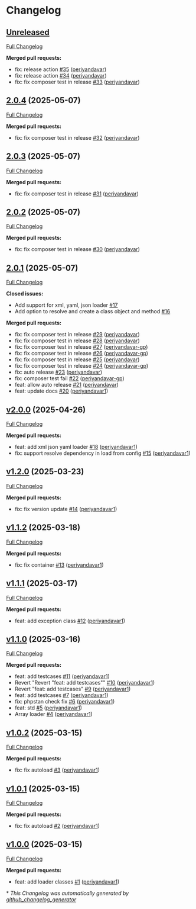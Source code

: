 # Changelog

## [Unreleased](https://github.com/periyandavar/gp_loader/tree/HEAD)

[Full Changelog](https://github.com/periyandavar/gp_loader/compare/2.0.4...HEAD)

**Merged pull requests:**

- fix: release action [\#35](https://github.com/periyandavar/gp_loader/pull/35) ([periyandavar](https://github.com/periyandavar))
- fix: release action [\#34](https://github.com/periyandavar/gp_loader/pull/34) ([periyandavar](https://github.com/periyandavar))
- fix: fix composer test in release [\#33](https://github.com/periyandavar/gp_loader/pull/33) ([periyandavar](https://github.com/periyandavar))

## [2.0.4](https://github.com/periyandavar/gp_loader/tree/2.0.4) (2025-05-07)

[Full Changelog](https://github.com/periyandavar/gp_loader/compare/2.0.3...2.0.4)

**Merged pull requests:**

- fix: fix composer test in release [\#32](https://github.com/periyandavar/gp_loader/pull/32) ([periyandavar](https://github.com/periyandavar))

## [2.0.3](https://github.com/periyandavar/gp_loader/tree/2.0.3) (2025-05-07)

[Full Changelog](https://github.com/periyandavar/gp_loader/compare/2.0.2...2.0.3)

**Merged pull requests:**

- fix: fix composer test in release [\#31](https://github.com/periyandavar/gp_loader/pull/31) ([periyandavar](https://github.com/periyandavar))

## [2.0.2](https://github.com/periyandavar/gp_loader/tree/2.0.2) (2025-05-07)

[Full Changelog](https://github.com/periyandavar/gp_loader/compare/2.0.1...2.0.2)

**Merged pull requests:**

- fix: fix composer test in release [\#30](https://github.com/periyandavar/gp_loader/pull/30) ([periyandavar](https://github.com/periyandavar))

## [2.0.1](https://github.com/periyandavar/gp_loader/tree/2.0.1) (2025-05-07)

[Full Changelog](https://github.com/periyandavar/gp_loader/compare/v2.0.0...2.0.1)

**Closed issues:**

- Add support for xml, yaml, json loader [\#17](https://github.com/periyandavar/gp_loader/issues/17)
- Add option to resolve and create a class object and method [\#16](https://github.com/periyandavar/gp_loader/issues/16)

**Merged pull requests:**

- fix: fix composer test in release [\#29](https://github.com/periyandavar/gp_loader/pull/29) ([periyandavar](https://github.com/periyandavar))
- fix: fix composer test in release [\#28](https://github.com/periyandavar/gp_loader/pull/28) ([periyandavar](https://github.com/periyandavar))
- fix: fix composer test in release [\#27](https://github.com/periyandavar/gp_loader/pull/27) ([periyandavar-gp](https://github.com/periyandavar-gp))
- fix: fix composer test in release [\#26](https://github.com/periyandavar/gp_loader/pull/26) ([periyandavar-gp](https://github.com/periyandavar-gp))
- fix: fix composer test in release [\#25](https://github.com/periyandavar/gp_loader/pull/25) ([periyandavar](https://github.com/periyandavar))
- fix: fix composer test in release [\#24](https://github.com/periyandavar/gp_loader/pull/24) ([periyandavar-gp](https://github.com/periyandavar-gp))
- fix: auto release [\#23](https://github.com/periyandavar/gp_loader/pull/23) ([periyandavar](https://github.com/periyandavar))
- fix: composer test fail [\#22](https://github.com/periyandavar/gp_loader/pull/22) ([periyandavar-gp](https://github.com/periyandavar-gp))
- feat: allow auto release [\#21](https://github.com/periyandavar/gp_loader/pull/21) ([periyandavar](https://github.com/periyandavar))
- feat: update docs [\#20](https://github.com/periyandavar/gp_loader/pull/20) ([periyandavar1](https://github.com/periyandavar1))

## [v2.0.0](https://github.com/periyandavar/gp_loader/tree/v2.0.0) (2025-04-26)

[Full Changelog](https://github.com/periyandavar/gp_loader/compare/v1.2.0...v2.0.0)

**Merged pull requests:**

- feat: add xml json yaml loader [\#18](https://github.com/periyandavar/gp_loader/pull/18) ([periyandavar1](https://github.com/periyandavar1))
- fix: support resolve dependency in load from config [\#15](https://github.com/periyandavar/gp_loader/pull/15) ([periyandavar1](https://github.com/periyandavar1))

## [v1.2.0](https://github.com/periyandavar/gp_loader/tree/v1.2.0) (2025-03-23)

[Full Changelog](https://github.com/periyandavar/gp_loader/compare/v1.1.2...v1.2.0)

**Merged pull requests:**

- fix: fix version update [\#14](https://github.com/periyandavar/gp_loader/pull/14) ([periyandavar1](https://github.com/periyandavar1))

## [v1.1.2](https://github.com/periyandavar/gp_loader/tree/v1.1.2) (2025-03-18)

[Full Changelog](https://github.com/periyandavar/gp_loader/compare/v1.1.1...v1.1.2)

**Merged pull requests:**

- fix: fix container [\#13](https://github.com/periyandavar/gp_loader/pull/13) ([periyandavar1](https://github.com/periyandavar1))

## [v1.1.1](https://github.com/periyandavar/gp_loader/tree/v1.1.1) (2025-03-17)

[Full Changelog](https://github.com/periyandavar/gp_loader/compare/v1.1.0...v1.1.1)

**Merged pull requests:**

- feat: add exception class [\#12](https://github.com/periyandavar/gp_loader/pull/12) ([periyandavar1](https://github.com/periyandavar1))

## [v1.1.0](https://github.com/periyandavar/gp_loader/tree/v1.1.0) (2025-03-16)

[Full Changelog](https://github.com/periyandavar/gp_loader/compare/v1.0.2...v1.1.0)

**Merged pull requests:**

- feat: add testcases [\#11](https://github.com/periyandavar/gp_loader/pull/11) ([periyandavar1](https://github.com/periyandavar1))
- Revert "Revert "feat: add testcases"" [\#10](https://github.com/periyandavar/gp_loader/pull/10) ([periyandavar1](https://github.com/periyandavar1))
- Revert "feat: add testcases" [\#9](https://github.com/periyandavar/gp_loader/pull/9) ([periyandavar1](https://github.com/periyandavar1))
- feat: add testcases [\#7](https://github.com/periyandavar/gp_loader/pull/7) ([periyandavar1](https://github.com/periyandavar1))
- fix: phpstan check fix [\#6](https://github.com/periyandavar/gp_loader/pull/6) ([periyandavar1](https://github.com/periyandavar1))
- feat: std [\#5](https://github.com/periyandavar/gp_loader/pull/5) ([periyandavar1](https://github.com/periyandavar1))
- Array loader [\#4](https://github.com/periyandavar/gp_loader/pull/4) ([periyandavar1](https://github.com/periyandavar1))

## [v1.0.2](https://github.com/periyandavar/gp_loader/tree/v1.0.2) (2025-03-15)

[Full Changelog](https://github.com/periyandavar/gp_loader/compare/v1.0.1...v1.0.2)

**Merged pull requests:**

- fix: fix autoload [\#3](https://github.com/periyandavar/gp_loader/pull/3) ([periyandavar1](https://github.com/periyandavar1))

## [v1.0.1](https://github.com/periyandavar/gp_loader/tree/v1.0.1) (2025-03-15)

[Full Changelog](https://github.com/periyandavar/gp_loader/compare/v1.0.0...v1.0.1)

**Merged pull requests:**

- fix: fix autoload [\#2](https://github.com/periyandavar/gp_loader/pull/2) ([periyandavar1](https://github.com/periyandavar1))

## [v1.0.0](https://github.com/periyandavar/gp_loader/tree/v1.0.0) (2025-03-15)

[Full Changelog](https://github.com/periyandavar/gp_loader/compare/4ec73b675ddeb1ffe1e20507f0a9b1eba97c872f...v1.0.0)

**Merged pull requests:**

- feat: add loader classes [\#1](https://github.com/periyandavar/gp_loader/pull/1) ([periyandavar1](https://github.com/periyandavar1))



\* *This Changelog was automatically generated by [github_changelog_generator](https://github.com/github-changelog-generator/github-changelog-generator)*
